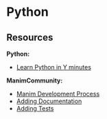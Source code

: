 # Python

## Resources

**Python:**
- [Learn Python in Y minutes](https://learnxinyminutes.com/docs/python/)

**ManimCommunity:**
- [Manim Development Process](https://docs.manim.community/en/stable/contributing/development.html#)
- [Adding Documentation](https://docs.manim.community/en/stable/contributing/documentation.html)
- [Adding Tests](https://docs.manim.community/en/stable/contributing/testing.html)